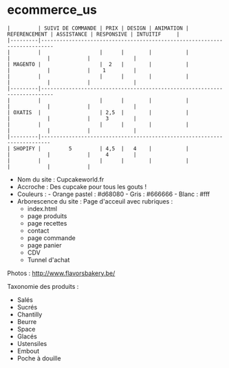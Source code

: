 # ecommerce_us



    |         | SUIVI DE COMMANDE | PRIX | DESIGN | ANIMATION | REFERENCEMENT | ASSISTANCE | RESPONSIVE | INTUITIF     | 
    |---------|--------------------------------------------------------------------------     
    |         |                   |      |        |           |               |            |            |              |
    | MAGENTO |                   |  2   |        |           |               |            |            |    1         |
    |         |                   |      |        |           |               |            |            |              |
    |---------|--------------------------------------------------------------------------
    |         |                   |      |        |           |               |            |            |              |
    | OXATIS  |                   | 2,5  |        |           |               |            |            |     3        |
    |         |                   |      |        |           |               |            |            |              |
    |---------|-------------------------------------------------------------------------
    | SHOPIFY |         5         | 4,5  |   4    |           |               |            |            |     4        |
    |         |                   |      |        |           |               |            |            |          
    
    
- Nom du site : Cupcakeworld.fr
- Accroche : Des cupcake pour tous les gouts !
- Couleurs : - Orange pastel : #d68080
             - Gris : #666666
             - Blanc : #fff
- Arborescence du site : Page d'acceuil avec rubriques :
  - index.html
  - page produits
  - page recettes
  - contact
  - page commande
  - page panier
  - CDV 
  - Tunnel d'achat 
  
Photos : http://www.flavorsbakery.be/
  
Taxonomie des produits : 
  - Salés
  - Sucrés
  - Chantilly
  - Beurre
  - Space
  - Glacés
  - Ustensiles
  - Embout
  - Poche à douille
